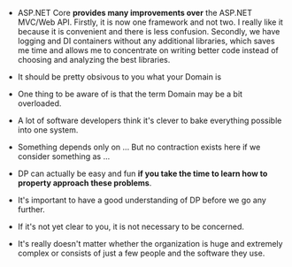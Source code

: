 
- ASP.NET Core **provides many improvements over** the ASP.NET MVC/Web API. Firstly, it is now one framework and not two. I really like it because it is convenient and there is less confusion. Secondly, we have logging and DI containers without any additional libraries, which saves me time and allows me to concentrate on writing better code instead of choosing and analyzing the best libraries.

- It should be pretty obsivous to you what your Domain is

- One thing to be aware of is that the term Domain may be a bit overloaded.

- A lot of software developers think it's clever to bake everything possible into one system.

- Something depends only on ... But no contraction exists here if we consider something as ...

- DP can actually be easy and fun **if you take the time to learn how to property approach these problems**.

- It's important to have a good understanding of DP before we go any further.

- If it's not yet clear to you, it is not necessary to be concerned.

- It's really doesn't matter whether the organization is huge and extremely complex or consists of just a few people and the software they use.
